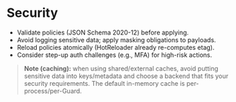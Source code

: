 
# Security

- Validate policies (JSON Schema 2020-12) before applying.
- Avoid logging sensitive data; apply masking obligations to payloads.
- Reload policies atomically (HotReloader already re-computes etag).
- Consider step-up auth challenges (e.g., MFA) for high-risk actions.

> **Note (caching):** when using shared/external caches, avoid putting sensitive data into keys/metadata and choose a backend that fits your security requirements. The default in-memory cache is per-process/per-Guard.

